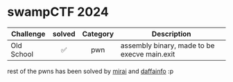 # swampCTF 2024

| Challenge | solved | Category | Description | 
| --- | :---: | :---: | --- |
| Old School | ✅ | pwn | assembly binary, made to be execve main.exit |

rest of the pwns has been solved by [mirai](https://github.com/miraicantsleep/ctf-writeups/tree/main/SwampCTF%202024) and [daffainfo]() :p
